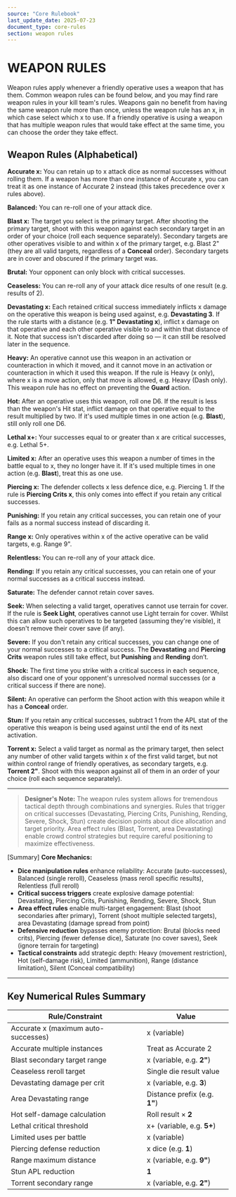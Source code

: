 ```yaml
---
source: "Core Rulebook"
last_update_date: 2025-07-23
document_type: core-rules
section: weapon rules
---
```


# WEAPON RULES

Weapon rules apply whenever a friendly operative uses a weapon that has them. Common weapon rules can be found below, and you may find rare weapon rules in your kill team's rules. Weapons gain no benefit from having the same weapon rule more than once, unless the weapon rule has an x, in which case select which x to use. If a friendly operative is using a weapon that has multiple weapon rules that would take effect at the same time, you can choose the order they take effect.

## Weapon Rules (Alphabetical)

**Accurate x:** You can retain up to x attack dice as normal successes without rolling them. If a weapon has more than one instance of Accurate x, you can treat it as one instance of Accurate 2 instead (this takes precedence over x rules above).

**Balanced:** You can re-roll one of your attack dice.

**Blast x:** The target you select is the primary target. After shooting the primary target, shoot with this weapon against each secondary target in an order of your choice (roll each sequence separately). Secondary targets are other operatives visible to and within x of the primary target, e.g. Blast 2" (they are all valid targets, regardless of a **Conceal** order). Secondary targets are in cover and obscured if the primary target was.

**Brutal:** Your opponent can only block with critical successes.

**Ceaseless:** You can re-roll any of your attack dice results of one result (e.g. results of 2).

**Devastating x:** Each retained critical success immediately inflicts x damage on the operative this weapon is being used against, e.g. **Devastating 3**. If the rule starts with a distance (e.g. **1" Devastating x**), inflict x damage on that operative and each other operative visible to and within that distance of it. Note that success isn't discarded after doing so — it can still be resolved later in the sequence.

**Heavy:** An operative cannot use this weapon in an activation or counteraction in which it moved, and it cannot move in an activation or counteraction in which it used this weapon. If the rule is Heavy (x only), where x is a move action, only that move is allowed, e.g. Heavy (Dash only). This weapon rule has no effect on preventing the **Guard** action.

**Hot:** After an operative uses this weapon, roll one D6. If the result is less than the weapon's Hit stat, inflict damage on that operative equal to the result multiplied by two. If it's used multiple times in one action (e.g. **Blast**), still only roll one D6.

**Lethal x+:** Your successes equal to or greater than x are critical successes, e.g. Lethal 5+.

**Limited x:** After an operative uses this weapon a number of times in the battle equal to x, they no longer have it. If it's used multiple times in one action (e.g. **Blast**), treat this as one use.

**Piercing x:** The defender collects x less defence dice, e.g. Piercing 1. If the rule is **Piercing Crits x**, this only comes into effect if you retain any critical successes.

**Punishing:** If you retain any critical successes, you can retain one of your fails as a normal success instead of discarding it.

**Range x:** Only operatives within x of the active operative can be valid targets, e.g. Range 9".

**Relentless:** You can re-roll any of your attack dice.

**Rending:** If you retain any critical successes, you can retain one of your normal successes as a critical success instead.

**Saturate:** The defender cannot retain cover saves.

**Seek:** When selecting a valid target, operatives cannot use terrain for cover. If the rule is **Seek Light**, operatives cannot use Light terrain for cover. Whilst this can allow such operatives to be targeted (assuming they're visible), it doesn't remove their cover save (if any).

**Severe:** If you don't retain any critical successes, you can change one of your normal successes to a critical success. The **Devastating** and **Piercing Crits** weapon rules still take effect, but **Punishing** and **Rending** don’t.

**Shock:** The first time you strike with a critical success in each sequence, also discard one of your opponent's unresolved normal successes (or a critical success if there are none).

**Silent:** An operative can perform the Shoot action with this weapon while it has a **Conceal** order.

**Stun:** If you retain any critical successes, subtract 1 from the APL stat of the operative this weapon is being used against until the end of its next activation.

**Torrent x:** Select a valid target as normal as the primary target, then select any number of other valid targets within x of the first valid target, but not within control range of friendly operatives, as secondary targets, e.g. **Torrent 2"**. Shoot with this weapon against all of them in an order of your choice (roll each sequence separately).

---

> **Designer's Note:** The weapon rules system allows for tremendous tactical depth through combinations and synergies. Rules that trigger on critical successes (Devastating, Piercing Crits, Punishing, Rending, Severe, Shock, Stun) create decision points about dice allocation and target priority. Area effect rules (Blast, Torrent, area Devastating) enable crowd control strategies but require careful positioning to maximize effectiveness.

[Summary]
**Core Mechanics:**
* **Dice manipulation rules** enhance reliability: Accurate (auto-successes), Balanced (single reroll), Ceaseless (mass reroll specific results), Relentless (full reroll)
* **Critical success triggers** create explosive damage potential: Devastating, Piercing Crits, Punishing, Rending, Severe, Shock, Stun
* **Area effect rules** enable multi-target engagement: Blast (shoot secondaries after primary), Torrent (shoot multiple selected targets), area Devastating (damage spread from point)
* **Defensive reduction** bypasses enemy protection: Brutal (blocks need crits), Piercing (fewer defense dice), Saturate (no cover saves), Seek (ignore terrain for targeting)
* **Tactical constraints** add strategic depth: Heavy (movement restriction), Hot (self-damage risk), Limited (ammunition), Range (distance limitation), Silent (Conceal compatibility)

---

## Key Numerical Rules Summary

| Rule/Constraint | Value |
|-----------------|-------|
| Accurate x (maximum auto-successes) | x (variable) |
| Accurate multiple instances | Treat as Accurate 2 |
| Blast secondary target range | x (variable, e.g. **2"**) |
| Ceaseless reroll target | Single die result value |
| Devastating damage per crit | x (variable, e.g. **3**) |
| Area Devastating range | Distance prefix (e.g. **1"**) |
| Hot self-damage calculation | Roll result × **2** |
| Lethal critical threshold | x+ (variable, e.g. **5+**) |
| Limited uses per battle | x (variable) |
| Piercing defense reduction | x dice (e.g. **1**) |
| Range maximum distance | x (variable, e.g. **9"**) |
| Stun APL reduction | **1** |
| Torrent secondary range | x (variable, e.g. **2"**) |